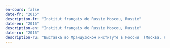 ```yaml
---
en-cours: false
date-fr: "2016"
description-fr: "Institut français de Russie Moscou, Russie"
date-en: "2016"
description-en: "Institut français de Russie Moscou, Russie"
date-ru: "2016"
description-ru: "Выставка во Французском институте в России  (Москва, Россия)"
---
```

